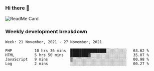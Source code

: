 ### Hi there 👋

<!--
**itzcy/itzcy** is a ✨ _special_ ✨ repository because its `README.md` (this file) appears on your GitHub profile.

Here are some ideas to get you started:

- 🔭 I’m currently working on ...
- 🌱 I’m currently learning ...
- 👯 I’m looking to collaborate on ...
- 🤔 I’m looking for help with ...
- 💬 Ask me about ...
- 📫 How to reach me: ...
- 😄 Pronouns: ...
- ⚡ Fun fact: ...
-->
![ReadMe Card](https://github-readme-stats.vercel.app/api?username=itzcy&show_icons=true&title_color=2d3198&icon_color=797cb8&text_color=24292e&bg_color=f6f8fa)

### Weekly development breakdown
<!--START_SECTION:waka-->
```text
Week: 21 November, 2021 - 27 November, 2021

PHP          10 hrs 36 mins  ████████████████░░░░░░░░░   63.62 % 
HTML         5 hrs 50 mins   ████████▓░░░░░░░░░░░░░░░░   35.07 % 
JavaScript   9 mins          ▒░░░░░░░░░░░░░░░░░░░░░░░░   00.98 % 
Log          2 mins          ░░░░░░░░░░░░░░░░░░░░░░░░░   00.27 % 
```
<!--END_SECTION:waka-->
